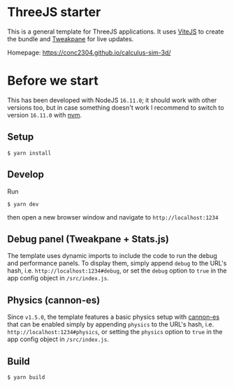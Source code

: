 # ThreeJS starter

This is a general template for ThreeJS applications. It uses [ViteJS](https://vitejs.dev/) to create the bundle and [Tweakpane](https://github.com/cocopon/tweakpane) for live updates.

Homepage: https://conc2304.github.io/calculus-sim-3d/

# Before we start
This has been developed with NodeJS `16.11.0`; it should work with other versions too, but in case something doesn't work I recommend to switch to version `16.11.0` with [nvm](https://github.com/nvm-sh/nvm).

## Setup
```shell
$ yarn install
```

## Develop

Run

```shell
$ yarn dev
```

then open a new browser window and navigate to `http://localhost:1234`

## Debug panel (Tweakpane + Stats.js)
The template uses dynamic imports to include the code to run the debug and performance panels. To display them, simply append `debug` to the URL's hash, i.e. `http://localhost:1234#debug`, or set the `debug` option to `true` in the app config object in `/src/index.js`.

## Physics (cannon-es)
Since `v1.5.0`, the template features a basic physics setup with [cannon-es](https://github.com/pmndrs/cannon-es) that can be enabled simply by appending `physics` to the URL's hash, i.e. `http://localhost:1234#physics`, or setting the `physics` option to `true` in the app config object in `/src/index.js`.

## Build

```shell
$ yarn build
```
